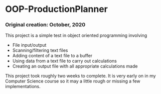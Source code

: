 # OOP-ProductionPlanner

### Original creation: October, 2020

This project is a simple test in object oriented programming involving 
  - File input/output
  - Scanning/filtering text files 
  - Adding content of a text file to a buffer
  - Using data from a text file to carry out calculations
  - Creating an output file with all appropriate calculations made
  
This project took roughly two weeks to complete. It is very early on in my Computer Science course so it may a little rough or missing a few implementations.
